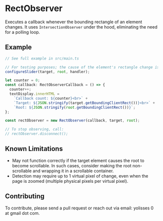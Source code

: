 # RectObserver

Executes a callback whenever the bounding rectangle of an element changes. It uses `IntersectionObserver` under the hood, eliminating the need for a polling loop.

## Example

```ts
// See full example in src/main.ts

// For testing purposes; the cause of the element's rectangle change is irrelevant.
configureSlider(target, root, handler);

let counter = 0;
const callback: RectObserverCallback = () => {
  counter++;
  textDisplay.innerHTML =
    `Callback count: ${counter}<br>` +
    `Target: ${JSON.stringify(target.getBoundingClientRect())}<br>` +
    `Root: ${JSON.stringify(root.getBoundingClientRect())}`;
};

const rectObserver = new RectObserver(callback, target, root);

// To stop observing, call:
// rectObserver.disconnect();
```

## Known Limitations

- May not function correctly if the target element causes the root to become scrollable. In such cases, consider making the root non-scrollable and wrapping it in a scrollable container.
- Detection may require up to 1 virtual pixel of change, even when the page is zoomed (multiple physical pixels per virtual pixel).

## Contributing

To contribute, please send a pull request or reach out via email: yolisses 0 at gmail dot com.

